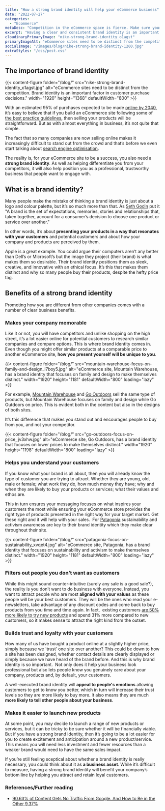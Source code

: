```yaml
---
title: "How a strong brand identity will help your eCommerce business"
date: "2022-07-27"
categories:
  - "Ecommerce"
metaDesc: "Competition in the eCommerce space is fierce. Make sure your brand identity is clear and consistent for the reasons explained here."
excerpt: "Having a clear and consistent brand identity is an important factor for a successful eCommerce site (or any business, for that matter). As well as helping differentiate you from your competitors, it will also help position you as a professional, trustworthy business that people want to engage with. And brand identity is NOT just about your logo and colour palette - it's about presenting your products and/or services in ways that resonate with your target audience(s) so they can sense a connection to your business. Read on to find out more about the advantages of a strong brand identity and how that can help grow your online sales."
cloudinaryPrimaryImage: "nike-strong-brand-identity_o1agst"
primaryImageAlt: "eCommerce sites need to be distinct from the competition. Having a clear, consistent brand identity makes a significant difference."
socialImage: "/images/blog/nike-strong-brand-identity-1200.jpg"
extraStyles: "/css/post.css"
---
```


## The importance of brand identity

{{< content-figure folder="/blog/"
src="nike-strong-brand-identity_o1agst.jpg"
alt="eCommerce sites need to be distinct from the competition. Brand identity is an important factor in customer purchase decisions."
width="1920" height="1368" defaultWidth="800" >}}

With an estimated 95% of purchases expected to be made [online by 2040](https://www.nasdaq.com/articles/uk-online-shopping-and-e-commerce-statistics-2017-2017-03-14), it’s easy to believe that if you build an eCommerce site following some of [the best practice guidelines](https://www.attractmore.uk/blog/8-winning-tips-for-building-an-ecommerce-site/), then selling your products will be straightforward. But as with almost everything in business, it’s not quite that simple.

The fact that so many companies are now selling online makes it increasingly difficult to stand out from the crowd and that’s before we even start talking about [search engine optimisation](https://www.attractmore.uk/services/search-engine-optimisation/).

The reality is, for your eCommerce site to be a success, you also need a **strong brand identity**. As well as helping differentiate you from your competitors, it will also help position you as a professional, trustworthy business that people want to engage with.

## What is a brand identity?

Many people make the mistake of thinking a brand identity is just about a logo and colour palette, but it’s so much more than that. As [Seth Godin](https://en.wikipedia.org/wiki/Seth_Godin) put it "A brand is the set of expectations, memories, stories and relationships that, taken together, account for a consumer’s decision to choose one product or service over another."

In other words, it’s about **presenting your products in a way that resonates with your customers** and potential customers and about how your company and products are perceived by them.

Apple is a great example. You could argue their computers aren’t any better than Dell’s or Microsoft’s but the image they project (their brand) is what makes them so desirable. Their brand identity positions them as sleek, creative, and innovative with an ethical focus. It’s this that makes them distinct and why so many people buy their products, despite the hefty price tag.

## Benefits of a strong brand identity

Promoting how you are different from other companies comes with a number of clear business benefits.

### Makes your company memorable

Like it or not, you will have competitors and unlike shopping on the high street, it’s a lot easier online for potential customers to research similar companies and compare options. This is where brand identity comes in. Even though you might offer similar products at a comparable price to another eCommerce site, **how you present yourself will be unique to you**.

{{< content-figure folder="/blog/"
src="mountain-warehouse-focus-on-family-and-design_l7boy5.jpg"
alt="eCommerce site, Mountain Warehouse, has a brand identity that focuses on family and design to make themselves distinct."
width="1920" height="1181" defaultWidth="800"
loading="lazy" >}}

For example, [Mountain Warehouse](https://www.mountainwarehouse.com/) and [Go Outdoors](https://www.gooutdoors.co.uk/) sell the same type of products, but Mountain Warehouse focuses on family and design while Go Outdoors on price. This is evident both in the content but also in the designs of both sites.

It’s this difference that makes you stand out and encourages people to buy from you, and not your competitor.

{{< content-figure folder="/blog/"
src="go-outdoors-focus-on-price_jv3xhw.jpg"
alt="eCommerce site, Go Outdoors, has a brand identity that focuses on lower prices to make themselves distinct."
width="1920" height="1198" defaultWidth="800"
loading="lazy" >}}

### Helps you understand your customers

If you know what your brand is all about, then you will already know the type of customer you are trying to attract. Whether they are young, old, male or female; what work they do, how much money they have; why and when they are likely to buy your products or services; what their values and ethos are.

This in turn ensures your messaging focuses on what inspires your customers the most while ensuring your eCommerce store provides the right type of products presented in the right way for your target market. Get these right and it will help with your sales.  For [Patagonia](https://eu.patagonia.com/gb/en/home/) sustainability and activism awareness are key to their brand identity which they make clear throughout their site.

{{< content-figure folder="/blog/"
src="patagonia-focus-on-sustainability_xvqet4.jpg"
alt="eCommerce site, Patagonia, has a brand identity that focuses on sustainability and activism to make themselves distinct."
width="1920" height="1181" defaultWidth="800"
loading="lazy" >}}

### Filters out people you don’t want as customers

While this might sound counter-intuitive (surely any sale is a good sale?), the reality is you don’t want to do business with everyone. Instead, you want to attract people who are most **aligned with your values** as these people will be your best customers. They will be the ones who read your e-newsletters, take advantage of any discount codes and come back to buy products from you time and time again. In fact,  existing customers [are 50% more likely to try new products](https://www.digital22.com/insights/what-is-the-cost-of-attracting-new-customers-in-comparison-to-retaining) and spend 31% more compared to new customers, so it makes sense to attract the right kind from the outset.

### Builds trust and loyalty with your customers

How many of us have bought a product online at a slightly higher price, simply because we 'trust' one site over another? This could be down to how a site has been designed, whether contact details are clearly displayed or simply because we have heard of the brand before. And this is why brand identity is so important.  Not only does it help your business look professional but also lets people know you genuinely care about your company, products and, by default, your customers.

A well-executed brand identity will **appeal to people's emotions** allowing customers to get to know you better, which in turn will increase their trust levels so they are more likely to buy more. It also means they are much **more likely to tell other people about your business**.

### Makes it easier to launch new products

At some point, you may decide to launch a range of new products or services, but it can be tricky to be sure whether it will be financially viable. But if you have a strong brand identity, then it’s going to be a lot easier for you to create excitement and anticipation around a new product/service. This means you will need less investment and fewer resources than a weaker brand would need to have the same sales impact.

If you’re still feeling sceptical about whether a brand identity is really necessary, you could think about it as **a business asset**. While it’s difficult to measure, having a strong brand identity will benefit your company’s bottom line by helping you attract and retain loyal customers.

### References/Further reading

- [90.63% of Content Gets No Traffic From Google. And How to Be in the Other 9.37%](https://ahrefs.com/blog/search-traffic-study/)
